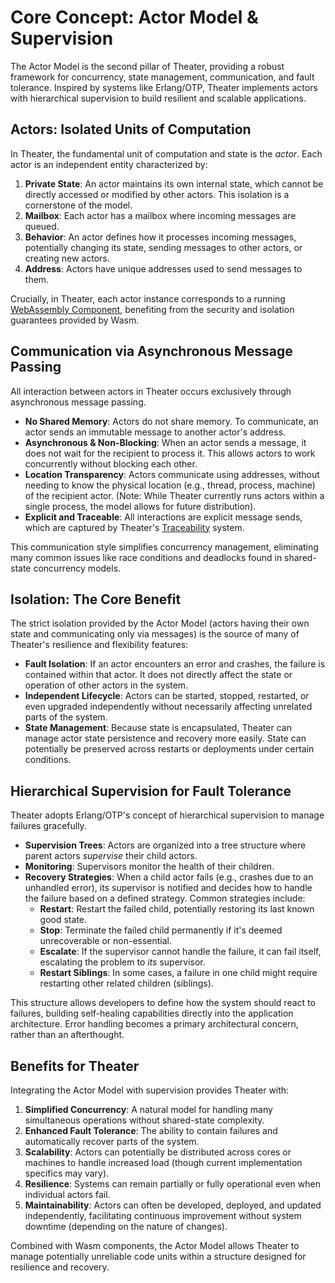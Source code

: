 # Core Concept: Actor Model & Supervision

The Actor Model is the second pillar of Theater, providing a robust framework for concurrency, state management, communication, and fault tolerance. Inspired by systems like Erlang/OTP, Theater implements actors with hierarchical supervision to build resilient and scalable applications.

## Actors: Isolated Units of Computation

In Theater, the fundamental unit of computation and state is the *actor*. Each actor is an independent entity characterized by:

1.  **Private State**: An actor maintains its own internal state, which cannot be directly accessed or modified by other actors. This isolation is a cornerstone of the model.
2.  **Mailbox**: Each actor has a mailbox where incoming messages are queued.
3.  **Behavior**: An actor defines how it processes incoming messages, potentially changing its state, sending messages to other actors, or creating new actors.
4.  **Address**: Actors have unique addresses used to send messages to them.

Crucially, in Theater, each actor instance corresponds to a running [WebAssembly Component](./wasm-components.md), benefiting from the security and isolation guarantees provided by Wasm.

## Communication via Asynchronous Message Passing

All interaction between actors in Theater occurs exclusively through asynchronous message passing.

-   **No Shared Memory**: Actors do not share memory. To communicate, an actor sends an immutable message to another actor's address.
-   **Asynchronous & Non-Blocking**: When an actor sends a message, it does not wait for the recipient to process it. This allows actors to work concurrently without blocking each other.
-   **Location Transparency**: Actors communicate using addresses, without needing to know the physical location (e.g., thread, process, machine) of the recipient actor. (Note: While Theater currently runs actors within a single process, the model allows for future distribution).
-   **Explicit and Traceable**: All interactions are explicit message sends, which are captured by Theater's [Traceability](./traceability.md) system.

This communication style simplifies concurrency management, eliminating many common issues like race conditions and deadlocks found in shared-state concurrency models.

## Isolation: The Core Benefit

The strict isolation provided by the Actor Model (actors having their own state and communicating only via messages) is the source of many of Theater's resilience and flexibility features:

-   **Fault Isolation**: If an actor encounters an error and crashes, the failure is contained within that actor. It does not directly affect the state or operation of other actors in the system.
-   **Independent Lifecycle**: Actors can be started, stopped, restarted, or even upgraded independently without necessarily affecting unrelated parts of the system.
-   **State Management**: Because state is encapsulated, Theater can manage actor state persistence and recovery more easily. State can potentially be preserved across restarts or deployments under certain conditions.

## Hierarchical Supervision for Fault Tolerance

Theater adopts Erlang/OTP's concept of hierarchical supervision to manage failures gracefully.

-   **Supervision Trees**: Actors are organized into a tree structure where parent actors *supervise* their child actors.
-   **Monitoring**: Supervisors monitor the health of their children.
-   **Recovery Strategies**: When a child actor fails (e.g., crashes due to an unhandled error), its supervisor is notified and decides how to handle the failure based on a defined strategy. Common strategies include:
    * **Restart**: Restart the failed child, potentially restoring its last known good state.
    * **Stop**: Terminate the failed child permanently if it's deemed unrecoverable or non-essential.
    * **Escalate**: If the supervisor cannot handle the failure, it can fail itself, escalating the problem to *its* supervisor.
    * **Restart Siblings**: In some cases, a failure in one child might require restarting other related children (siblings).

This structure allows developers to define how the system should react to failures, building self-healing capabilities directly into the application architecture. Error handling becomes a primary architectural concern, rather than an afterthought.

## Benefits for Theater

Integrating the Actor Model with supervision provides Theater with:

1.  **Simplified Concurrency**: A natural model for handling many simultaneous operations without shared-state complexity.
2.  **Enhanced Fault Tolerance**: The ability to contain failures and automatically recover parts of the system.
3.  **Scalability**: Actors can potentially be distributed across cores or machines to handle increased load (though current implementation specifics may vary).
4.  **Resilience**: Systems can remain partially or fully operational even when individual actors fail.
5.  **Maintainability**: Actors can often be developed, deployed, and updated independently, facilitating continuous improvement without system downtime (depending on the nature of changes).

Combined with Wasm components, the Actor Model allows Theater to manage potentially unreliable code units within a structure designed for resilience and recovery.
